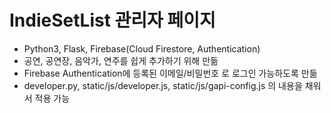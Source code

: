 # IndieSetList 관리자 페이지
- Python3, Flask, Firebase(Cloud Firestore, Authentication)
- 공연, 공연장, 음악가, 연주를 쉽게 추가하기 위해 만듦
- Firebase Authentication에 등록된 이메일/비밀번호 로 로그인 가능하도록 만듦
- developer.py, static/js/developer.js, static/js/gapi-config.js 의 내용을 채워서 적용 가능